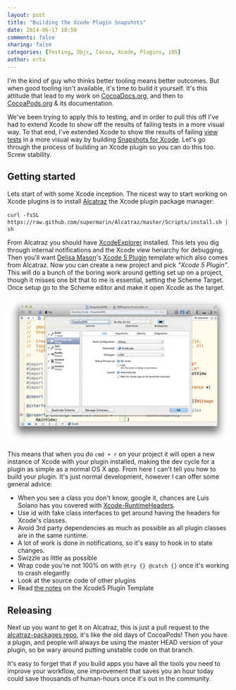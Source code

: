 ```yaml
---
layout: post
title: "Building the Xcode Plugin Snapshots"
date: 2014-06-17 10:50
comments: false
sharing: false
categories: [Testing, Objc, Cocoa, Xcode, Plugins, iOS]
author: orta
---
```


I'm the kind of guy who thinks better tooling means better outcomes. But when good tooling isn't available, it's time to build it yourself. It's this attitude that lead to my work on [CocoaDocs.org](http://cocoadocs.org), and then to [CocoaPods.org](http://cocoapods.org) & its documentation.

We've been trying to apply this to testing, and in order to pull this off I've had to extend Xcode to show off the results of failing tests in a more visual way. To that end, I've extended Xcode to show the results of failing [view tests](https://github.com/facebook/ios-snapshot-test-case) in a more visual way by building [Snapshots for Xcode](https://github.com/orta/snapshots).  Let's go through the process of building an Xcode plugin so you can do this too. Screw stability.

<!-- more -->

## Getting started

Lets start of with some Xcode inception. The nicest way to start working on Xcode plugins is to install [Alcatraz](http://alcatraz.io) the Xcode plugin package manager:

```
curl -fsSL https://raw.github.com/supermarin/Alcatraz/master/Scripts/install.sh | sh
```

From Alcatraz you should have [XcodeExplorer](https://github.com/edwardaux/XcodeExplorer) installed. This lets you dig through internal notifications and the Xcode view heriarchy for debugging. Then you'll want [Delisa Mason](http://delisa.me)'s [Xcode 5 Plugin](https://github.com/kattrali/Xcode5-Plugin-Template) template which also comes from Alcatraz. Now you can create a new project and pick _"Xcode 5 Plugin"_. This will do a bunch of the boring work around getting set up on a project, though it misses one bit that to me is essential, setting the Scheme Target. Once setup go to the Scheme editor and make it open Xcode as the target.

![Go set you target dangit](/images/2014-06-17-building-the-xcode-plugin-snapshots/scheme.png)

This means that when you do `cmd + r` on your project it will open a new instance of Xcode with your plugin installed, making the dev cycle for a plugin as simple as a normal OS X app. From here I can't tell you how to build your plugin. It's just normal development, however I can offer some general advice:

* When you see a class you don't know, google it, chances are Luis Solano has you covered with [Xcode-RuntimeHeaders](https://github.com/luisobo/Xcode-RuntimeHeaders).
* Use id with fake class interfaces to get around having the headers for Xcode's classes.
* Avoid 3rd party dependencies as much as possible as all plugin classes are in the same runtime.
* A lot of work is done in notifications, so it's easy to hook in to state changes.
* Swizzle as little as possible
* Wrap code you're not 100% on with `@try {} @catch {}` once it's working to crash elegantly
* Look at the source code of other plugins
* Read [the notes](https://github.com/kattrali/Xcode5-Plugin-Template#notes) on the Xcode5 Plugin Template

## Releasing

Next up you want to get it on Alcatraz, this is just a pull request to the [alcatraz-packages repo](https://github.com/supermarin/alcatraz-packages), it's like the old days of CocoaPods! Then you have a plugin, and people will always be using the master HEAD version of your plugin, so be wary around putting unstable code on that branch.

It's easy to forget that if you build apps you have all the tools you need to improve your workflow, one improvement that saves you an hour today could save thousands of human-hours once it's out in the community.
